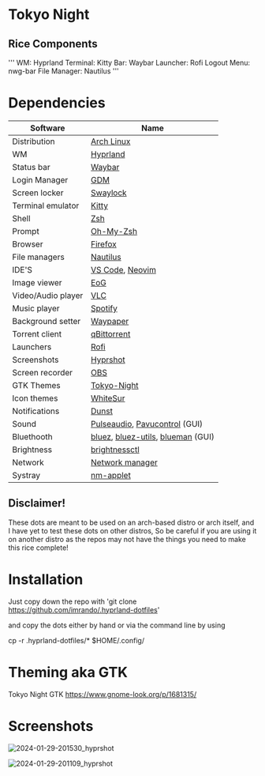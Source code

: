 # Tokyo Night 
## Rice Components
'''
WM: Hyprland
Terminal: Kitty
Bar: Waybar
Launcher: Rofi 
Logout Menu: nwg-bar
File Manager: Nautilus
'''

# Dependencies

| Software                                          | Name                                                                                                                                                                                                                                                                 |
| ------------------------------------------------- | -------------------------------------------------------------------------------------------------------------------------------------------------------------------------------------------------------------------------------------------------------------------- |
| Distribution                                      | [Arch Linux](https://archlinux.org/)                                                                                                                                                                                                                                 |
| WM                                                | [Hyprland](https://i3wm.org/)                                                            |
| Status bar                                        | [Waybar](https://github.com/Alexays/Waybar)                                                                                                           |
| Login Manager                                     | [GDM](https://wiki.archlinux.org/title/GDM)                                                                                                                                                                                                                        |
| Screen locker                                     | [Swaylock](https://github.com/swaywm/swaylock)                                                                                                                                                                                             |
| Terminal emulator                                 | [Kitty](https://wiki.archlinux.org/title/Kitty)                                                                                                                                                                                                              |
| Shell                                             | [Zsh](https://www.zsh.org/)                                                                                                                                                                                                                                       |
| Prompt                                            | [Oh-My-Zsh](https://ohmyz.sh/)                                                                                                                                                                                                                                     |
| Browser                                           | [Firefox](https://www.mozilla.org/en-US/firefox/new/)                                                                                                                                                                                                                |
| File managers                                     | [Nautilus](https://apps.gnome.org/Nautilus/)                                                                                                                                      |
| IDE'S                                             | [VS Code](https://wiki.archlinux.org/title/Visual_Studio_Code), [Neovim](https://wiki.archlinux.org/title/Neovim)                                                                                                                                                          |
| Image viewer                                      | [EoG](https://wiki.gnome.org/Apps/EyeOfGnome)                                                                                                                                                                                                                        |
| Video/Audio player                                | [VLC](https://wiki.archlinux.org/title/VLC_media_player)                                                                                                                                                                                                             |
| Music player                                      | [Spotify](https://wiki.archlinux.org/title/Spotify)                                                                                                                                                                                                                  |
| Background setter                                 | [Waypaper](https://github.com/anufrievroman/waypaper)                                                                                                                                                                                                                |
| Torrent client                                    | [qBittorrent](https://www.qbittorrent.org/)                                                                                                                                                                                                                          |
| Launchers                                         | [Rofi](https://wiki.archlinux.org/title/Rofi)                                                                                                                                                                                                                        |
| Screenshots                                       | [Hyprshot](https://github.com/Gustash/Hyprshot)                                                                                                                                                                                                                                  |
| Screen recorder                                   | [OBS](https://wiki.archlinux.org/title/Open_Broadcaster_Software)                                                                                                                                                                                                    |
| GTK Themes                                        | [Tokyo-Night](https://www.gnome-look.org/p/1681315/)                                                                                                                                                    |
| Icon themes                                       | [WhiteSur](https://github.com/vinceliuice/WhiteSur-icon-theme)                                                                                                                                                                                              |
| Notifications                                     | [Dunst](https://wiki.archlinux.org/title/Dunst)                                                                                                                                                                                                                      |
| Sound                                             | [Pulseaudio](https://wiki.archlinux.org/title/PulseAudio), [Pavucontrol](https://github.com/pulseaudio/pavucontrol) (GUI)                                                                                                                                            |
| Bluethooth                                        | [bluez](https://wiki.archlinux.org/title/bluetooth), [bluez-utils](https://wiki.archlinux.org/title/bluetooth), [blueman](https://github.com/blueman-project/blueman) (GUI)                                                                                          |
| Brightness                                        | [brightnessctl](https://gitlab.com/wavexx/acpilight)                                                                                                                                                                                                                     |
| Network                                           | [Network manager](https://wiki.archlinux.org/title/NetworkManager)                                                                                                                                                                                                                                                                                                                                                                                                                                                                                                                                                                                            |
| Systray                                           | [nm-applet](https://wiki.archlinux.org/title/NetworkManager#nm-applet)                                                                                          |




## Disclaimer!
These dots are meant to be used on an arch-based distro or arch itself, and I have yet to test these dots on other distros, 
So be careful if you are using it on another distro as the repos may not have the things you need to make this rice complete!

# Installation
Just copy down the repo with
'git clone https://github.com/imrando/.hyprland-dotfiles'

and copy the dots either by hand or via the command line by using

cp -r .hyprland-dotfiles/* $HOME/.config/

# Theming aka GTK

Tokyo Night GTK https://www.gnome-look.org/p/1681315/

# Screenshots

![2024-01-29-201530_hyprshot](https://github.com/imrando/.hyprland-dotfiles/assets/125212483/349e4631-38a8-496b-98f3-eef94da17b8f)

![2024-01-29-201109_hyprshot](https://github.com/imrando/.hyprland-dotfiles/assets/125212483/8d8e76c4-2394-4aaf-81c1-00536c62bf40)





